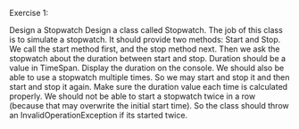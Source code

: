 Exercise 1: 

Design a Stopwatch
Design a class called Stopwatch. The job of this class is to simulate a stopwatch. It should
provide two methods: Start and Stop. We call the start method first, and the stop method next.
Then we ask the stopwatch about the duration between start and stop. Duration should be a
value in TimeSpan. Display the duration on the console.
We should also be able to use a stopwatch multiple times. So we may start and stop it and then
start and stop it again. Make sure the duration value each time is calculated properly.
We should not be able to start a stopwatch twice in a row (because that may overwrite the initial
start time). So the class should throw an InvalidOperationException if its started twice. 
